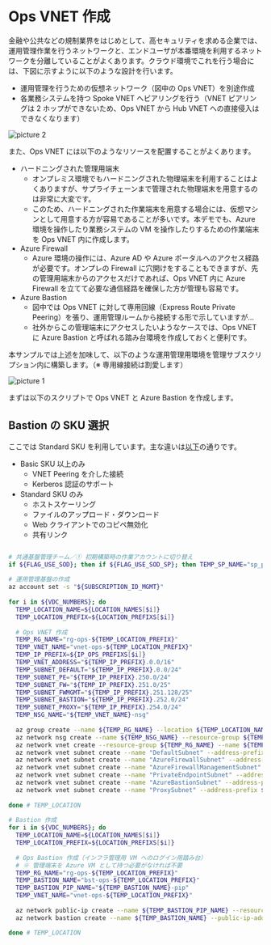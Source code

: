 # Ops VNET 作成

金融や公共などの規制業界をはじめとして、高セキュリティを求める企業では、運用管理作業を行うネットワークと、エンドユーザが本番環境を利用するネットワークを分離していることがよくあります。クラウド環境でこれを行う場合には、下図に示すように以下のような設計を行います。

- 運用管理を行うための仮想ネットワーク（図中の Ops VNET）を別途作成
- 各業務システムを持つ Spoke VNET へピアリングを行う（VNET ピアリングは 2 ホップができないため、Ops VNET から Hub VNET への直接侵入はできなくなります）

![picture 2](./images/236bafdde6992dc783d685598ec0743532b6950465ea6fa83d56f4e99b24f439.png)  

また、Ops VNET には以下のようなリソースを配置することがよくあります。

- ハードニングされた管理用端末
  - オンプレミス環境でもハードニングされた物理端末を利用することはよくありますが、サプライチェーンまで管理された物理端末を用意するのは非常に大変です。
  - このため、ハードニングされた作業端末を用意する場合には、仮想マシンとして用意する方が容易であることが多いです。本デモでも、Azure 環境を操作したり業務システムの VM を操作したりするための作業端末を Ops VNET 内に作成します。
- Azure Firewall
  - Azure 環境の操作には、Azure AD や Azure ポータルへのアクセス経路が必要です。オンプレの Firewall に穴開けをすることもできますが、先の管理用端末からのアクセスだけであれば、Ops VNET 内に Azure Firewall を立てて必要な通信経路を確保した方が管理も容易です。
- Azure Bastion
  - 図中では Ops VNET に対して専用回線（Express Route Private Peering）を張り、運用管理ルームから接続する形で示していますが...
  - 社外からこの管理端末にアクセスしたいようなケースでは、Ops VNET に Azure Bastion と呼ばれる踏み台環境を作成しておくと便利です。

本サンプルでは上述を加味して、以下のような運用管理用環境を管理サブスクリプション内に構築します。（※ 専用線接続は割愛します）

![picture 1](./images/a047d43b59f52515ad3195a3a696b40db20d6dfead5fd1471717587964f24ba4.png)  

まずは以下のスクリプトで Ops VNET と Azure Bastion を作成します。

## Bastion の SKU 選択

ここでは Standard SKU を利用しています。主な違いは[以下](https://learn.microsoft.com/en-us/azure/bastion/configuration-settings)の通りです。

- Basic SKU 以上のみ
  - VNET Peering を介した接続
  - Kerberos 認証のサポート
- Standard SKU のみ
  - ホストスケーリング
  - ファイルのアップロード・ダウンロード
  - Web クライアントでのコピペ無効化
  - 共有リンク

```bash

# 共通基盤管理チーム／① 初期構築時の作業アカウントに切り替え
if ${FLAG_USE_SOD}; then if ${FLAG_USE_SOD_SP}; then TEMP_SP_NAME="sp_plat_dev"; az login --service-principal --username ${SP_APP_IDS[${TEMP_SP_NAME}]} --password ${SP_PWDS[${TEMP_SP_NAME}]} --tenant ${PRIMARY_DOMAIN_NAME} --allow-no-subscriptions; else az account clear; az login -u "user_plat_dev@${PRIMARY_DOMAIN_NAME}" -p "${ADMIN_PASSWORD}"; fi; fi
 
# 運用管理基盤の作成
az account set -s "${SUBSCRIPTION_ID_MGMT}"
 
for i in ${VDC_NUMBERS}; do
  TEMP_LOCATION_NAME=${LOCATION_NAMES[$i]}
  TEMP_LOCATION_PREFIX=${LOCATION_PREFIXS[$i]}
 
  # Ops VNET 作成
  TEMP_RG_NAME="rg-ops-${TEMP_LOCATION_PREFIX}"
  TEMP_VNET_NAME="vnet-ops-${TEMP_LOCATION_PREFIX}"
  TEMP_IP_PREFIX=${IP_OPS_PREFIXS[$i]}
  TEMP_VNET_ADDRESS="${TEMP_IP_PREFIX}.0.0/16"
  TEMP_SUBNET_DEFAULT="${TEMP_IP_PREFIX}.0.0/24"
  TEMP_SUBNET_PE="${TEMP_IP_PREFIX}.250.0/24"
  TEMP_SUBNET_FW="${TEMP_IP_PREFIX}.251.0/25"
  TEMP_SUBNET_FWMGMT="${TEMP_IP_PREFIX}.251.128/25"
  TEMP_SUBNET_BASTION="${TEMP_IP_PREFIX}.252.0/24"
  TEMP_SUBNET_PROXY="${TEMP_IP_PREFIX}.254.0/24"
  TEMP_NSG_NAME="${TEMP_VNET_NAME}-nsg"
 
  az group create --name ${TEMP_RG_NAME} --location ${TEMP_LOCATION_NAME}
  az network nsg create --name ${TEMP_NSG_NAME} --resource-group ${TEMP_RG_NAME}
  az network vnet create --resource-group ${TEMP_RG_NAME} --name ${TEMP_VNET_NAME} --address-prefixes ${TEMP_VNET_ADDRESS}
  az network vnet subnet create --name "DefaultSubnet" --address-prefix ${TEMP_SUBNET_DEFAULT} --resource-group ${TEMP_RG_NAME} --vnet-name ${TEMP_VNET_NAME} --nsg ${TEMP_NSG_NAME}
  az network vnet subnet create --name "AzureFirewallSubnet" --address-prefix ${TEMP_SUBNET_FW} --resource-group ${TEMP_RG_NAME} --vnet-name ${TEMP_VNET_NAME}
  az network vnet subnet create --name "AzureFirewallManagementSubnet" --address-prefix ${TEMP_SUBNET_FWMGMT} --resource-group ${TEMP_RG_NAME} --vnet-name ${TEMP_VNET_NAME}
  az network vnet subnet create --name "PrivateEndpointSubnet" --address-prefix ${TEMP_SUBNET_PE} --resource-group ${TEMP_RG_NAME} --vnet-name ${TEMP_VNET_NAME} --nsg ${TEMP_NSG_NAME}
  az network vnet subnet create --name "AzureBastionSubnet" --address-prefix ${TEMP_SUBNET_BASTION} --resource-group ${TEMP_RG_NAME} --vnet-name ${TEMP_VNET_NAME}
  az network vnet subnet create --name "ProxySubnet" --address-prefix ${TEMP_SUBNET_PROXY} --resource-group ${TEMP_RG_NAME} --vnet-name ${TEMP_VNET_NAME} --nsg ${TEMP_NSG_NAME}
 
done # TEMP_LOCATION
 
# Bastion 作成
for i in ${VDC_NUMBERS}; do
  TEMP_LOCATION_NAME=${LOCATION_NAMES[$i]}
  TEMP_LOCATION_PREFIX=${LOCATION_PREFIXS[$i]}
 
  # Ops Bastion 作成（インフラ管理用 VM へのログイン用踏み台）
  # ※ 管理端末を Azure VM として持つ必要がなければ不要
  TEMP_RG_NAME="rg-ops-${TEMP_LOCATION_PREFIX}"
  TEMP_BASTION_NAME="bst-ops-${TEMP_LOCATION_PREFIX}"
  TEMP_BASTION_PIP_NAME="${TEMP_BASTION_NAME}-pip"
  TEMP_VNET_NAME="vnet-ops-${TEMP_LOCATION_PREFIX}"
 
  az network public-ip create --name ${TEMP_BASTION_PIP_NAME} --resource-group ${TEMP_RG_NAME} --sku Standard
  az network bastion create --name ${TEMP_BASTION_NAME} --public-ip-address ${TEMP_BASTION_PIP_NAME} --resource-group ${TEMP_RG_NAME} --vnet-name ${TEMP_VNET_NAME} --location ${TEMP_LOCATION_NAME} --no-wait --sku Standard

done # TEMP_LOCATION

```
